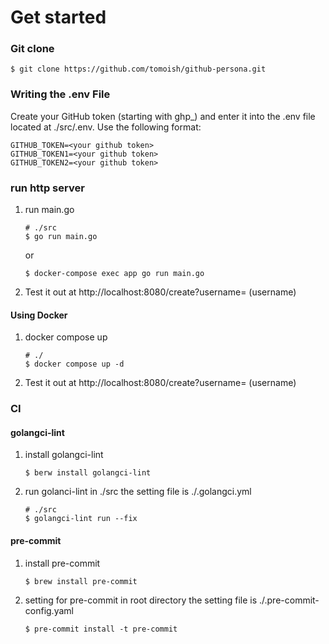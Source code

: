 # Get started
### Git clone
```
$ git clone https://github.com/tomoish/github-persona.git
```
### Writing the .env File
Create your GitHub token (starting with ghp_) and enter it into the .env file located at ./src/.env. Use the following format:
```
GITHUB_TOKEN=<your github token>
GITHUB_TOKEN1=<your github token>
GITHUB_TOKEN2=<your github token>
```

### run http server
1. run main.go
    ```
    # ./src
    $ go run main.go
    ```
    or
    ```
    $ docker-compose exec app go run main.go
    ```

3. Test it out at http://localhost:8080/create?username= (username)

#### Using Docker
1. docker compose up
    ```
    # ./
    $ docker compose up -d
    ```

2. Test it out at http://localhost:8080/create?username= (username)

### CI
#### golangci-lint
1. install golangci-lint
    ```
    $ berw install golangci-lint
    ```
2. run golanci-lint in ./src
    the setting file is ./.golangci.yml
    ```
    # ./src
    $ golangci-lint run --fix
    ```

#### pre-commit
1. install pre-commit
    ```
    $ brew install pre-commit
    ```
2. setting for pre-commit in root directory
    the setting file is ./.pre-commit-config.yaml
    ```
    $ pre-commit install -t pre-commit
    ```
